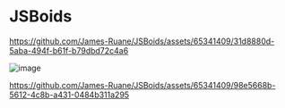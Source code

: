 # JSBoids

https://github.com/James-Ruane/JSBoids/assets/65341409/31d8880d-5aba-494f-b61f-b79dbd72c4a6

![image](https://github.com/James-Ruane/JSBoids/assets/65341409/81e2c339-9135-4d41-a893-17c7b4f09b21)

https://github.com/James-Ruane/JSBoids/assets/65341409/98e5668b-5612-4c8b-a431-0484b311a295

